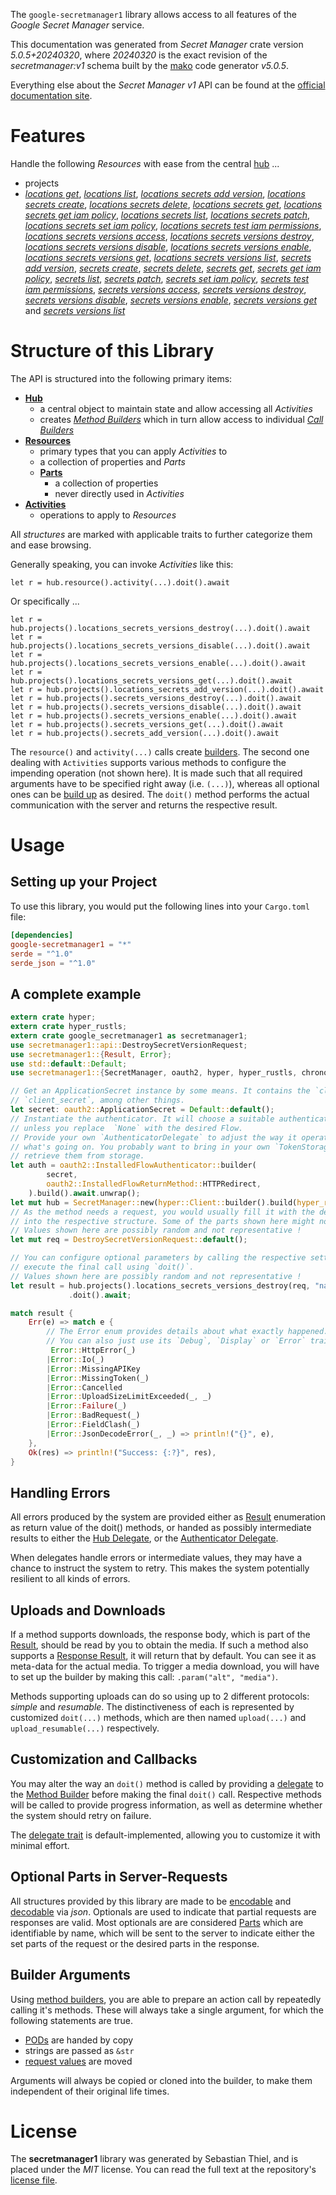 <!---
DO NOT EDIT !
This file was generated automatically from 'src/generator/templates/api/README.md.mako'
DO NOT EDIT !
-->
The `google-secretmanager1` library allows access to all features of the *Google Secret Manager* service.

This documentation was generated from *Secret Manager* crate version *5.0.5+20240320*, where *20240320* is the exact revision of the *secretmanager:v1* schema built by the [mako](http://www.makotemplates.org/) code generator *v5.0.5*.

Everything else about the *Secret Manager* *v1* API can be found at the
[official documentation site](https://cloud.google.com/secret-manager/).
# Features

Handle the following *Resources* with ease from the central [hub](https://docs.rs/google-secretmanager1/5.0.5+20240320/google_secretmanager1/SecretManager) ... 

* projects
 * [*locations get*](https://docs.rs/google-secretmanager1/5.0.5+20240320/google_secretmanager1/api::ProjectLocationGetCall), [*locations list*](https://docs.rs/google-secretmanager1/5.0.5+20240320/google_secretmanager1/api::ProjectLocationListCall), [*locations secrets add version*](https://docs.rs/google-secretmanager1/5.0.5+20240320/google_secretmanager1/api::ProjectLocationSecretAddVersionCall), [*locations secrets create*](https://docs.rs/google-secretmanager1/5.0.5+20240320/google_secretmanager1/api::ProjectLocationSecretCreateCall), [*locations secrets delete*](https://docs.rs/google-secretmanager1/5.0.5+20240320/google_secretmanager1/api::ProjectLocationSecretDeleteCall), [*locations secrets get*](https://docs.rs/google-secretmanager1/5.0.5+20240320/google_secretmanager1/api::ProjectLocationSecretGetCall), [*locations secrets get iam policy*](https://docs.rs/google-secretmanager1/5.0.5+20240320/google_secretmanager1/api::ProjectLocationSecretGetIamPolicyCall), [*locations secrets list*](https://docs.rs/google-secretmanager1/5.0.5+20240320/google_secretmanager1/api::ProjectLocationSecretListCall), [*locations secrets patch*](https://docs.rs/google-secretmanager1/5.0.5+20240320/google_secretmanager1/api::ProjectLocationSecretPatchCall), [*locations secrets set iam policy*](https://docs.rs/google-secretmanager1/5.0.5+20240320/google_secretmanager1/api::ProjectLocationSecretSetIamPolicyCall), [*locations secrets test iam permissions*](https://docs.rs/google-secretmanager1/5.0.5+20240320/google_secretmanager1/api::ProjectLocationSecretTestIamPermissionCall), [*locations secrets versions access*](https://docs.rs/google-secretmanager1/5.0.5+20240320/google_secretmanager1/api::ProjectLocationSecretVersionAccesCall), [*locations secrets versions destroy*](https://docs.rs/google-secretmanager1/5.0.5+20240320/google_secretmanager1/api::ProjectLocationSecretVersionDestroyCall), [*locations secrets versions disable*](https://docs.rs/google-secretmanager1/5.0.5+20240320/google_secretmanager1/api::ProjectLocationSecretVersionDisableCall), [*locations secrets versions enable*](https://docs.rs/google-secretmanager1/5.0.5+20240320/google_secretmanager1/api::ProjectLocationSecretVersionEnableCall), [*locations secrets versions get*](https://docs.rs/google-secretmanager1/5.0.5+20240320/google_secretmanager1/api::ProjectLocationSecretVersionGetCall), [*locations secrets versions list*](https://docs.rs/google-secretmanager1/5.0.5+20240320/google_secretmanager1/api::ProjectLocationSecretVersionListCall), [*secrets add version*](https://docs.rs/google-secretmanager1/5.0.5+20240320/google_secretmanager1/api::ProjectSecretAddVersionCall), [*secrets create*](https://docs.rs/google-secretmanager1/5.0.5+20240320/google_secretmanager1/api::ProjectSecretCreateCall), [*secrets delete*](https://docs.rs/google-secretmanager1/5.0.5+20240320/google_secretmanager1/api::ProjectSecretDeleteCall), [*secrets get*](https://docs.rs/google-secretmanager1/5.0.5+20240320/google_secretmanager1/api::ProjectSecretGetCall), [*secrets get iam policy*](https://docs.rs/google-secretmanager1/5.0.5+20240320/google_secretmanager1/api::ProjectSecretGetIamPolicyCall), [*secrets list*](https://docs.rs/google-secretmanager1/5.0.5+20240320/google_secretmanager1/api::ProjectSecretListCall), [*secrets patch*](https://docs.rs/google-secretmanager1/5.0.5+20240320/google_secretmanager1/api::ProjectSecretPatchCall), [*secrets set iam policy*](https://docs.rs/google-secretmanager1/5.0.5+20240320/google_secretmanager1/api::ProjectSecretSetIamPolicyCall), [*secrets test iam permissions*](https://docs.rs/google-secretmanager1/5.0.5+20240320/google_secretmanager1/api::ProjectSecretTestIamPermissionCall), [*secrets versions access*](https://docs.rs/google-secretmanager1/5.0.5+20240320/google_secretmanager1/api::ProjectSecretVersionAccesCall), [*secrets versions destroy*](https://docs.rs/google-secretmanager1/5.0.5+20240320/google_secretmanager1/api::ProjectSecretVersionDestroyCall), [*secrets versions disable*](https://docs.rs/google-secretmanager1/5.0.5+20240320/google_secretmanager1/api::ProjectSecretVersionDisableCall), [*secrets versions enable*](https://docs.rs/google-secretmanager1/5.0.5+20240320/google_secretmanager1/api::ProjectSecretVersionEnableCall), [*secrets versions get*](https://docs.rs/google-secretmanager1/5.0.5+20240320/google_secretmanager1/api::ProjectSecretVersionGetCall) and [*secrets versions list*](https://docs.rs/google-secretmanager1/5.0.5+20240320/google_secretmanager1/api::ProjectSecretVersionListCall)




# Structure of this Library

The API is structured into the following primary items:

* **[Hub](https://docs.rs/google-secretmanager1/5.0.5+20240320/google_secretmanager1/SecretManager)**
    * a central object to maintain state and allow accessing all *Activities*
    * creates [*Method Builders*](https://docs.rs/google-secretmanager1/5.0.5+20240320/google_secretmanager1/client::MethodsBuilder) which in turn
      allow access to individual [*Call Builders*](https://docs.rs/google-secretmanager1/5.0.5+20240320/google_secretmanager1/client::CallBuilder)
* **[Resources](https://docs.rs/google-secretmanager1/5.0.5+20240320/google_secretmanager1/client::Resource)**
    * primary types that you can apply *Activities* to
    * a collection of properties and *Parts*
    * **[Parts](https://docs.rs/google-secretmanager1/5.0.5+20240320/google_secretmanager1/client::Part)**
        * a collection of properties
        * never directly used in *Activities*
* **[Activities](https://docs.rs/google-secretmanager1/5.0.5+20240320/google_secretmanager1/client::CallBuilder)**
    * operations to apply to *Resources*

All *structures* are marked with applicable traits to further categorize them and ease browsing.

Generally speaking, you can invoke *Activities* like this:

```Rust,ignore
let r = hub.resource().activity(...).doit().await
```

Or specifically ...

```ignore
let r = hub.projects().locations_secrets_versions_destroy(...).doit().await
let r = hub.projects().locations_secrets_versions_disable(...).doit().await
let r = hub.projects().locations_secrets_versions_enable(...).doit().await
let r = hub.projects().locations_secrets_versions_get(...).doit().await
let r = hub.projects().locations_secrets_add_version(...).doit().await
let r = hub.projects().secrets_versions_destroy(...).doit().await
let r = hub.projects().secrets_versions_disable(...).doit().await
let r = hub.projects().secrets_versions_enable(...).doit().await
let r = hub.projects().secrets_versions_get(...).doit().await
let r = hub.projects().secrets_add_version(...).doit().await
```

The `resource()` and `activity(...)` calls create [builders][builder-pattern]. The second one dealing with `Activities` 
supports various methods to configure the impending operation (not shown here). It is made such that all required arguments have to be 
specified right away (i.e. `(...)`), whereas all optional ones can be [build up][builder-pattern] as desired.
The `doit()` method performs the actual communication with the server and returns the respective result.

# Usage

## Setting up your Project

To use this library, you would put the following lines into your `Cargo.toml` file:

```toml
[dependencies]
google-secretmanager1 = "*"
serde = "^1.0"
serde_json = "^1.0"
```

## A complete example

```Rust
extern crate hyper;
extern crate hyper_rustls;
extern crate google_secretmanager1 as secretmanager1;
use secretmanager1::api::DestroySecretVersionRequest;
use secretmanager1::{Result, Error};
use std::default::Default;
use secretmanager1::{SecretManager, oauth2, hyper, hyper_rustls, chrono, FieldMask};

// Get an ApplicationSecret instance by some means. It contains the `client_id` and 
// `client_secret`, among other things.
let secret: oauth2::ApplicationSecret = Default::default();
// Instantiate the authenticator. It will choose a suitable authentication flow for you, 
// unless you replace  `None` with the desired Flow.
// Provide your own `AuthenticatorDelegate` to adjust the way it operates and get feedback about 
// what's going on. You probably want to bring in your own `TokenStorage` to persist tokens and
// retrieve them from storage.
let auth = oauth2::InstalledFlowAuthenticator::builder(
        secret,
        oauth2::InstalledFlowReturnMethod::HTTPRedirect,
    ).build().await.unwrap();
let mut hub = SecretManager::new(hyper::Client::builder().build(hyper_rustls::HttpsConnectorBuilder::new().with_native_roots().unwrap().https_or_http().enable_http1().build()), auth);
// As the method needs a request, you would usually fill it with the desired information
// into the respective structure. Some of the parts shown here might not be applicable !
// Values shown here are possibly random and not representative !
let mut req = DestroySecretVersionRequest::default();

// You can configure optional parameters by calling the respective setters at will, and
// execute the final call using `doit()`.
// Values shown here are possibly random and not representative !
let result = hub.projects().locations_secrets_versions_destroy(req, "name")
             .doit().await;

match result {
    Err(e) => match e {
        // The Error enum provides details about what exactly happened.
        // You can also just use its `Debug`, `Display` or `Error` traits
         Error::HttpError(_)
        |Error::Io(_)
        |Error::MissingAPIKey
        |Error::MissingToken(_)
        |Error::Cancelled
        |Error::UploadSizeLimitExceeded(_, _)
        |Error::Failure(_)
        |Error::BadRequest(_)
        |Error::FieldClash(_)
        |Error::JsonDecodeError(_, _) => println!("{}", e),
    },
    Ok(res) => println!("Success: {:?}", res),
}

```
## Handling Errors

All errors produced by the system are provided either as [Result](https://docs.rs/google-secretmanager1/5.0.5+20240320/google_secretmanager1/client::Result) enumeration as return value of
the doit() methods, or handed as possibly intermediate results to either the 
[Hub Delegate](https://docs.rs/google-secretmanager1/5.0.5+20240320/google_secretmanager1/client::Delegate), or the [Authenticator Delegate](https://docs.rs/yup-oauth2/*/yup_oauth2/trait.AuthenticatorDelegate.html).

When delegates handle errors or intermediate values, they may have a chance to instruct the system to retry. This 
makes the system potentially resilient to all kinds of errors.

## Uploads and Downloads
If a method supports downloads, the response body, which is part of the [Result](https://docs.rs/google-secretmanager1/5.0.5+20240320/google_secretmanager1/client::Result), should be
read by you to obtain the media.
If such a method also supports a [Response Result](https://docs.rs/google-secretmanager1/5.0.5+20240320/google_secretmanager1/client::ResponseResult), it will return that by default.
You can see it as meta-data for the actual media. To trigger a media download, you will have to set up the builder by making
this call: `.param("alt", "media")`.

Methods supporting uploads can do so using up to 2 different protocols: 
*simple* and *resumable*. The distinctiveness of each is represented by customized 
`doit(...)` methods, which are then named `upload(...)` and `upload_resumable(...)` respectively.

## Customization and Callbacks

You may alter the way an `doit()` method is called by providing a [delegate](https://docs.rs/google-secretmanager1/5.0.5+20240320/google_secretmanager1/client::Delegate) to the 
[Method Builder](https://docs.rs/google-secretmanager1/5.0.5+20240320/google_secretmanager1/client::CallBuilder) before making the final `doit()` call. 
Respective methods will be called to provide progress information, as well as determine whether the system should 
retry on failure.

The [delegate trait](https://docs.rs/google-secretmanager1/5.0.5+20240320/google_secretmanager1/client::Delegate) is default-implemented, allowing you to customize it with minimal effort.

## Optional Parts in Server-Requests

All structures provided by this library are made to be [encodable](https://docs.rs/google-secretmanager1/5.0.5+20240320/google_secretmanager1/client::RequestValue) and 
[decodable](https://docs.rs/google-secretmanager1/5.0.5+20240320/google_secretmanager1/client::ResponseResult) via *json*. Optionals are used to indicate that partial requests are responses 
are valid.
Most optionals are are considered [Parts](https://docs.rs/google-secretmanager1/5.0.5+20240320/google_secretmanager1/client::Part) which are identifiable by name, which will be sent to 
the server to indicate either the set parts of the request or the desired parts in the response.

## Builder Arguments

Using [method builders](https://docs.rs/google-secretmanager1/5.0.5+20240320/google_secretmanager1/client::CallBuilder), you are able to prepare an action call by repeatedly calling it's methods.
These will always take a single argument, for which the following statements are true.

* [PODs][wiki-pod] are handed by copy
* strings are passed as `&str`
* [request values](https://docs.rs/google-secretmanager1/5.0.5+20240320/google_secretmanager1/client::RequestValue) are moved

Arguments will always be copied or cloned into the builder, to make them independent of their original life times.

[wiki-pod]: http://en.wikipedia.org/wiki/Plain_old_data_structure
[builder-pattern]: http://en.wikipedia.org/wiki/Builder_pattern
[google-go-api]: https://github.com/google/google-api-go-client

# License
The **secretmanager1** library was generated by Sebastian Thiel, and is placed 
under the *MIT* license.
You can read the full text at the repository's [license file][repo-license].

[repo-license]: https://github.com/Byron/google-apis-rsblob/main/LICENSE.md

